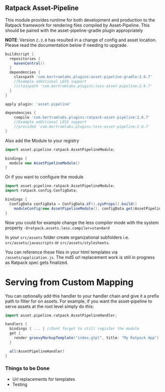 ## Ratpack Asset-Pipeline

This module provides runtime for both development and production to the Ratpack framework for rendering files compiled by Asset-Pipeline. This should be paired with the asset-pipeline-gradle plugin appropriately

**NOTE**: Version `2.3.0` has resulted in a change of config and asset location. Please read the documentation below if needing to upgrade.

```groovy
buildscript {
  repositories {
    mavenCentral()
  }
  dependencies {
    classpath 'com.bertramlabs.plugins:asset-pipeline-gradle:2.6.7'
    //Example additional LESS support
    //classpath 'com.bertramlabs.plugins:less-asset-pipeline:2.6.7'
  }
}

apply plugin: 'asset-pipeline'

dependencies {
	compile 'com.bertramlabs.plugins:ratpack-asset-pipeline:2.6.7'
	//Example additional LESS support
    //provided 'com.bertramlabs.plugins:less-asset-pipeline:2.6.7'
}

```
Also add the Module to your registry

```groovy
import asset.pipeline.ratpack.AssetPipelineModule;

bindings {
  module new AssetPipelineModule()
}
```

Or if you want to configure the module

```groovy
import asset.pipeline.ratpack.AssetPipelineModule;
import ratpack.config.ConfigData;

bindings {
  ConfigData configData = ConfigData.of().sysProps().build()
    moduleConfig(new AssetPipelineModule(), configData.get(AssetPipelineModule.Config))
}
```

Now you could for example change the less compiler mode with the system property `-Dratpack.assets.less.compiler=standard`

In your `src/assets` folder create organizational subfolders i.e. `src/assets/javascripts` or `src/assets/stylesheets`.

You can reference these files in your html templates via `/assets/application.js`. The md5 url replacement work is still in progress as Ratpack spec gets finalized.

# Serving from Custom Mapping

You can optionally add this handler to your handler chain and give it a prefix path to filter for on assets.
For example, if you want the asset-pipeline to serve assets at the root level simply do this:

```groovy
import asset.pipeline.ratpack.AssetPipelineHandler;

handlers {
  bindings { ... } //Dont forget to still register the module
  get {
    render groovyMarkupTemplate("index.gtpl", title: "My Ratpack App")
  }

  all(AssetPipelineHandler)
}
```

### Things to be Done

* Url replacements for templates
* Testing
